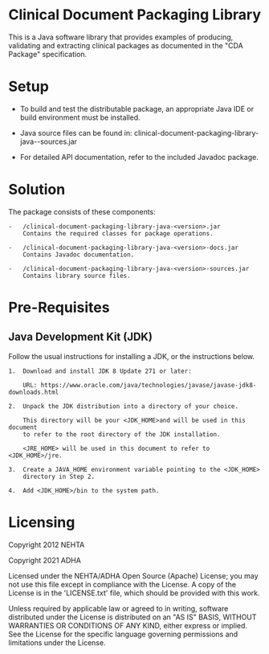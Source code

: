 # Clinical Document Packaging Library
This is a Java software library that provides examples of producing, validating and extracting clinical packages as documented in the "CDA Package" specification.

Setup
=====
-   To build and test the distributable package, an appropriate Java IDE or
    build environment must be installed.

-   Java source files can be found in:
    clinical-document-packaging-library-java-<version>-sources.jar

-   For detailed API documentation, refer to the included Javadoc package.

Solution
=====

The package consists of these components:

    -   /clinical-document-packaging-library-java-<version>.jar
        Contains the required classes for package operations.

    -   /clinical-document-packaging-library-java-<version>-docs.jar
        Contains Javadoc documentation.

    -   /clinical-document-packaging-library-java-<version>-sources.jar
        Contains library source files.

Pre-Requisites
=====

Java Development Kit (JDK)
-----
Follow the usual instructions for installing a JDK, or the instructions below.

    1.  Download and install JDK 8 Update 271 or later:

        URL: https://www.oracle.com/java/technologies/javase/javase-jdk8-downloads.html

    2.  Unpack the JDK distribution into a directory of your choice.

        This directory will be your <JDK_HOME>and will be used in this document
        to refer to the root directory of the JDK installation.

        <JRE_HOME> will be used in this document to refer to <JDK_HOME>/jre.

    3.  Create a JAVA_HOME environment variable pointing to the <JDK_HOME>
        directory in Step 2.

    4.  Add <JDK_HOME>/bin to the system path.

Licensing
=====
Copyright 2012 NEHTA

Copyright 2021 ADHA

Licensed under the NEHTA/ADHA Open Source (Apache) License; you may not use this
file except in compliance with the License. A copy of the License is in the
'LICENSE.txt' file, which should be provided with this work.

Unless required by applicable law or agreed to in writing, software
distributed under the License is distributed on an "AS IS" BASIS, WITHOUT
WARRANTIES OR CONDITIONS OF ANY KIND, either express or implied. See the
License for the specific language governing permissions and limitations
under the License.
